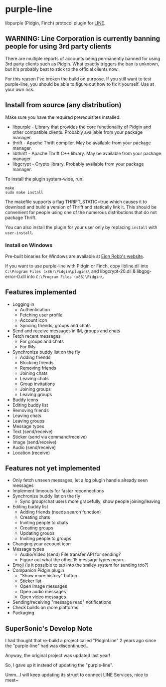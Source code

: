 # purple-line

libpurple (Pidgin, Finch) protocol plugin for [LINE](http://line.me/).

## WARNING: Line Corporation is currently banning people for using 3rd party clients

There are multiple reports of accounts being permanently banned for using 3rd party clients such
as Pidgin. What exactly triggers the ban is unknown, but it's probably best to stick to the
official clients now.

For this reason I've broken the build on purpose. If you still want to test purple-line, you
should be able to figure out how to fix it yourself. Use at your own risk.

## Install from source (any distribution)

Make sure you have the required prerequisites installed:

* libpurple - Library that provides the core functionality of Pidgin and other compatible clients.
  Probably available from your package manager.
* thrift - Apache Thrift compiler. May be available from your package manager.
* libthrift - Apache Thrift C++ library. May be available from your package manager.
* libgcrypt - Crypto library. Probably available from your package manager.

To install the plugin system-wide, run:

    make
    sudo make install

The makefile supports a flag THRIFT_STATIC=true which causes it to download and build a version of
Thrift and statically link it. This should be convenient for people using one of the numerous
distributions that do not package Thrift.

You can also install the plugin for your user only by replacing `install` with `user-install`.

### Install on Windows

Pre-built binaries for Windows are available at [Eion Robb's website](http://eion.robbmob.com/line/).

If you want to use purple-line with Pidgin or Finch, copy libline.dll into `C:\Program Files (x86)\Pidgin\plugins\`
and libgcrypt-20.dll & libgpg-error-0.dll into `C:\Program Files (x86)\Pidgin\`.

## Features implemented

* Logging in
  * Authentication
  * Fetching user profile
  * Account icon
  * Syncing friends, groups and chats
* Send and receive messages in IM, groups and chats
* Fetch recent messages
  * For groups and chats
  * For IMs
* Synchronize buddy list on the fly
  * Adding friends
  * Blocking friends
  * Removing friends
  * Joining chats
  * Leaving chats
  * Group invitations
  * Joining groups
  * Leaving groups
* Buddy icons
* Editing buddy list
 * Removing friends
 * Leaving chats
 * Leaving groups
* Message types
 * Text (send/receive)
 * Sticker (send via command/receive)
 * Image (send/receive)
 * Audio (send/receive)
 * Location (receive)

## Features not yet implemented

* Only fetch unseen messages, let a log plugin handle already seen messages
* Implement timeouts for faster reconnections
* Synchronize buddy list on the fly
  * Sync group/chat users more gracefully, show people joining/leaving
* Editing buddy list
  * Adding friends (needs search function)
  * Creating chats
  * Inviting people to chats
  * Creating groups
  * Updating groups
  * Inviting people to groups
* Changing your account icon
* Message types
  * Audio/Video (send) File transfer API for sending?
  * Figure out what the other 15 message types mean...
* Emoji (is it possible to tap into the smiley system for sending too?)
* Companion Pidgin plugin
  * "Show more history" button
  * Sticker list
  * Open image messages
  * Open audio messages
  * Open video messages
* Sending/receiving "message read" notifications
* Check builds on more platforms
* Packaging

## SuperSonic's Develop Note

I had thought that re-build a project called "PidginLine" 2 years ago since the "purple-line" had was discontinued...

Anyway, the original project was updated last year!

So, I gave up it instead of updating the "purple-line".

Umm...I will keep updating its struct to connect LINE Services, nice to meet~
